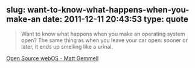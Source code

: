 slug: want-to-know-what-happens-when-you-make-an
date: 2011-12-11 20:43:53
type: quote
---

> Want to know what happens when you make an operating system open? The same thing as when you leave your car open: sooner or later, it ends up smelling like a urinal.

[Open Source webOS - Matt Gemmell](http://mattgemmell.com/2011/12/09/open-source-webos/)
